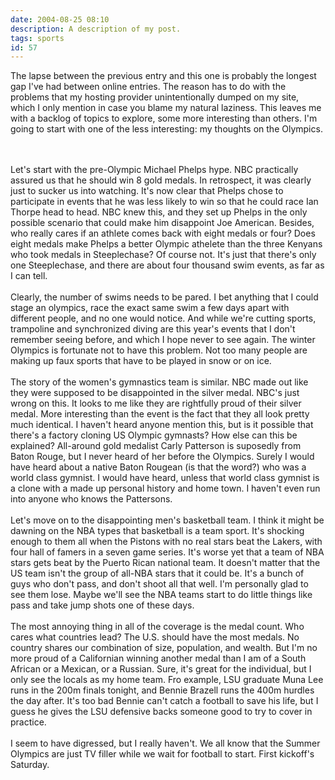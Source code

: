 ```yaml
---
date: 2004-08-25 08:10
description: A description of my post.
tags: sports
id: 57
---
```

The lapse between the previous entry and this one is probably the longest gap I've had between online entries.  The reason has to do with the problems that my hosting provider unintentionally dumped on my site, which I only mention in case you blame my natural laziness.  This leaves me with a backlog of topics to explore, some more interesting than others.  I'm going to start with one of the less interesting:  my thoughts on the Olympics.  
<!--more--><br /><br />Let's start with the pre-Olympic Michael Phelps hype.  NBC practically assured us that he should win 8 gold medals.  In retrospect, it was clearly just to sucker us into watching.  It's now clear that Phelps chose to participate in events that he was less likely to win so that he could race Ian Thorpe head to head.  NBC knew this, and they set up Phelps in the only possible scenario that could make him disappoint Joe American.  Besides, who really cares if an athlete comes back with eight medals or four?  Does eight medals make Phelps a better Olympic athelete than the three Kenyans who took medals in Steeplechase?  Of course not.  It's just that there's only one Steeplechase, and there are about four thousand swim events, as far as I can tell.<br />
<br />
Clearly, the number of swims needs to be pared.  I bet anything that I could stage an olympics, race the exact same swim a few days apart with different people, and no one would notice.  And while we're cutting sports, trampoline and synchronized diving are this year's events that I don't remember seeing before, and which I hope never to see again.  The winter Olympics is fortunate not to have this problem.  Not too many people are making up faux sports that have to be played in snow or on ice.<br />
<br />
The story of the women's gymnastics team is similar.  NBC made out like they were supposed to be disappointed in the silver medal.  NBC's just wrong on this.  It looks to me like they are rightfully proud of their silver medal.  More interesting than the event is the fact that they all look pretty much identical.  I haven't heard anyone mention this, but is it possible that there's a factory cloning US Olympic gymnasts?  How else can this be explained?  All-around gold medalist Carly Patterson is suposedly from Baton Rouge, but I never heard of her before the Olympics.  Surely I would have heard about a native Baton Rougean (is that the word?) who was a world class gymnist.  I would have heard, unless that world class gymnist is a clone with a made up personal history and home town.  I haven't even run into anyone who knows the Pattersons.<br />
<br />
Let's move on to the disappointing men's basketball team.  I think it might be dawning on the NBA types that basketball is a team sport.  It's shocking enough to them all when the Pistons with no real stars beat the Lakers, with four hall of famers in a seven game series.  It's worse yet that a team of NBA stars gets beat by the Puerto Rican national team.  It doesn't matter that the US team isn't the group of all-NBA stars that it could be.  It's a bunch of guys who don't pass, and don't shoot all that well.  I'm personally glad to see them lose.  Maybe we'll see the NBA teams start to do little things like pass and take jump shots one of these days.<br />
<br />
The most annoying thing in all of the coverage is the medal count.  Who cares what countries lead?  The U.S. should have the most medals.  No country shares our combination of size, population, and wealth.  But I'm no more proud of a Californian winning another medal than I am of a South African or a Mexican, or a Russian.  Sure, it's great for the individual, but I only see the locals as my home team.  Fro example, LSU graduate Muna Lee runs in the 200m finals tonight, and Bennie Brazell runs the 400m hurdles the day after.  It's too bad Bennie can't catch a football to save his life, but I guess he gives the LSU defensive backs someone good to try to cover in practice.  <br />
<br />
I seem to have digressed, but I really haven't.  We all know that the Summer Olympics are just TV filler while we wait for football to start.  First kickoff's Saturday.
